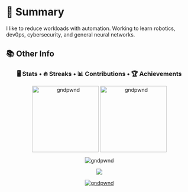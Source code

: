 <h1>📎 Summary</h1>

I like to reduce workloads with automation. Working to learn robotics, dev0ps, cybersecurity, and general neural networks. 

<h2>📚 Other Info</h2>

<h3 align="center" ><b>🖥️ Stats </b>•<b> 🔥 Streaks </b>•<b> 📊 Contributions </b>•<b> 🏆 Achievements</b></h3>

<p align="center"><img height="180em" src="https://github-readme-stats.vercel.app/api?username=gndpwnd&hide_border=true&count_private=true&show_icons=true&theme=github_dark&color=1DA1F2" alt="gndpwnd" align = "center"/>
<img height="180em" src="https://github-readme-stats.vercel.app/api/top-langs?username=gndpwnd&show_icons=true&locale=en&layout=compact&hide_border=true&theme=github_dark&" alt="gndpwnd" align = "center"/></p>

<p align="center"><img src="https://github-readme-streak-stats.herokuapp.com/?user=gndpwnd&theme=black-ice&hide_border=true&stroke=0000&background=0D1117&ring=e05397&fire=e05397&currStreakLabel=e05397](https://streak-stats.demolab.com?user=gndpwnd&theme=dark&background=0D1117&stroke=1DA1F2&ring=1DA1F2&fire=1DA1F2&currStreakLabel=1DA1F2&sideNums=1DA1F2&currStreakNum=1DA1F2&sideLabels=1DA1F2&border=1DA1F2" alt="gndpwnd" /></p>

<p align="center"<a href="#"><img src="https://activity-graph.herokuapp.com/graph?username=gndpwnd&bg_color=0D1117&color=1DA1F2&line=1DA1F2&point=FFFFFF&hide_border=true&" /></a></p>

<p align="center"> <a href="https://github.com/gndpwnd"><img src="https://github-profile-trophy.vercel.app/?username=gndpwnd&margin-w=5&theme=algolia&no-bg=true" alt="gndpwnd" /></a> </p>
